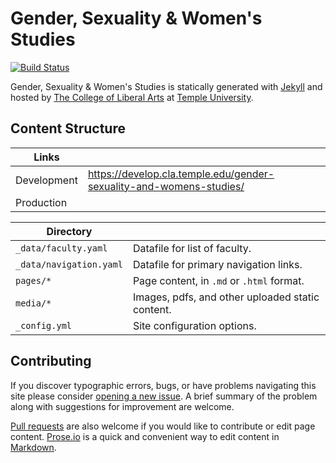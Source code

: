 # Gender, Sexuality & Women's Studies

[![Build Status][travis-img]][travis]

Gender, Sexuality & Women's Studies is statically generated with [Jekyll](https://jekyllrb.com) and hosted by [The College of Liberal Arts](https://liberalarts.temple.edu) at [Temple University](https://temple.edu).

## Content Structure

| Links |  |
| --- | --- |
| Development | https://develop.cla.temple.edu/gender-sexuality-and-womens-studies/ |
| Production |  |

| Directory |  |
| --- | --- |
| ````_data/faculty.yaml```` | Datafile for list of faculty. |
| ````_data/navigation.yaml```` | Datafile for primary   navigation links. |
| ````pages/*```` | Page content, in ````.md```` or ````.html```` format. |
| ````media/*```` | Images, pdfs, and other uploaded static content. |
| ````_config.yml```` | Site configuration options. |

## Contributing

If you discover typographic errors, bugs, or have problems navigating this site please consider [opening a new issue][issue]. A brief summary of the problem along with suggestions for improvement are welcome.

[Pull requests][pr] are also welcome if you would like to contribute or edit page content. [Prose.io][prose] is a quick and convenient way to edit content in [Markdown][md].


[travis]: https://travis-ci.org/TULiberalArts/Gender-Sexuality-and-Womens-Studies
[travis-img]: https://travis-ci.org/TULiberalArts/Gender-Sexuality-and-Womens-Studies.svg?branch=master
[jekyll]: https://https://jekyllrb.com
[issue]: https://github.com/TULiberalArts/Gender-Sexuality-and-Womens-Studies/issues
[pr]: https://help.github.com/articles/about-pull-requests/
[prose]: https://prose.io/#TULiberalArts/Gender-Sexuality-and-Womens-Studies
[md]: http://whatismarkdown.com/
